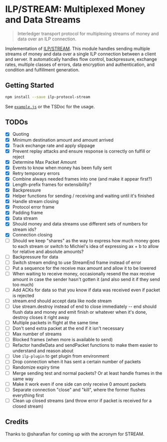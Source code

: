 # ILP/STREAM: Multiplexed Money and Data Streams
> Interledger transport protocol for multiplexing streams of money and data over an ILP connection.

Implementation of [ILP/STREAM](https://github.com/interledger/rfcs/pull/417). This module handles sending multiple streams of money and data over a single ILP connection between a client and server. It automatically handles flow control, backpressure, exchange rates, multiple classes of errors, data encryption and authentication, and condition and fulfillment generation.

## Getting Started

```sh
npm install --save ilp-protocol-stream
```

See [`example.js`](./example.js) or the TSDoc for the usage.

## TODOs

- [x] Quoting
- [x] Minimum destination amount and amount arrived
- [x] Track exchange rate and apply slippage
- [x] Prevent replay attacks and ensure response is correctly on fulfill or reject
- [x] Determine Max Packet Amount
- [x] Events to know when money has been fully sent
- [x] Retry temporary errors
- [x] Combine always needed frames into one (and make it appear first?)
- [x] Length-prefix frames for extensibility?
- [x] Backpressure
- [x] Helper functions for sending / receiving and waiting until it's finished
- [x] Handle stream closing
- [x] Protocol error frame
- [x] Padding frame
- [x] Data stream
- [x] Should money and data streams use different sets of numbers for stream ids?
- [x] Connection closing
- [ ] Should we keep "shares" as the way to express how much money goes to each stream or switch to Michiel's idea of expressing ax + b to allow for relative and absolute amounts?
- [ ] Backpressure for data
- [ ] Switch stream ending to use StreamEnd frame instead of error
- [ ] Put a sequence for the receive max amount and allow it to be lowered
- [ ] When waiting to receive money, occasionally resend the max receive amount in case the sender hasn't gotten it (and also send it if they send too much)
- [ ] Add ACKs for data so that you know if data was received even if packet is rejected
- [ ] stream.end should accept data like node stream
- [ ] Use stream.destroy instead of end to close immediately -- end should flush data and money and emit finish or whatever when it's done, destroy closes it right away
- [ ] Multiple packets in flight at the same time
- [ ] Don't send extra packet at the end if it isn't necessary
- [ ] Max number of streams
- [ ] Blocked frames (when more is available to send)
- [ ] Refactor handleData and sendPacket functions to make them easier to understand and reason about
- [ ] Use `ilp-plugin` to get plugin from environment
- [ ] Drop connection when it has sent a certain number of packets
- [ ] Randomize expiry time
- [ ] Merge sending test and normal packets? Or at least handle frames in the same way
- [ ] Make it work even if one side can only receive 0 amount packets
- [ ] Separate connection "close" and "kill", where the former flushes everything first
- [ ] Clean up closed streams (and throw error if packet is received for a closed stream)

## Credits

Thanks to @sharafian for coming up with the acronym for STREAM.
